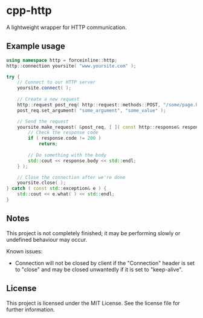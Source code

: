 # cpp-http 
A lightweight wrapper for HTTP communication. 

## Example usage
```c++
using namespace http = forceinline::http;
http::connection yoursite( "www.yoursite.com" );

try {
	// Connect to our HTTP server
	yoursite.connect( );
	
	// Create a new request
	http::request post_req( http::request::methods::POST, "/some/page.html" );
	post_req.set_argument( "some_argument", "some_value" );

	// Send the request
	yoursite.make_request( &post_req, [ ]( const http::response& response ) {
		// Check the response code
		if ( response.code != 200 )
			return;
		
		// Do something with the body
		std::cout << response.body << std::endl;
	} );

	// Close the connection after we're done
	yoursite.close( );
} catch ( const std::exception& e ) {
	std::cout << e.what( ) << std::endl; 
}
```

## Notes 
This project is not completely finished; it may be performing slowly or undefined behaviour may occur. 

Known issues: 
- Connection will not be closed by client if the "Connection" header is set to "close" and may be closed unwantedly if it is set to "keep-alive". 

## License
This project is licensed under the MIT License. See the license file for further information.
